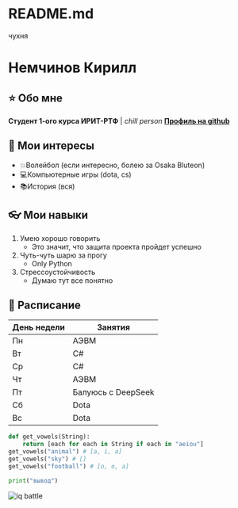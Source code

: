 # README.md
чухня
# Немчинов Кирилл

## ⭐ Обо мне
**Студент 1-ого курса ИРИТ-РТФ** | *chill person*
**[Профиль на github](https://www.youtube.com/watch?v=dQw4w9WgXcQ  "Профиль")**

## 💛 Мои интересы
- 💥Волейбол (если интересно, болею за Osaka Bluteon)
- 💻Компьютерные игры (dota, cs)
- 📚История (вся)

## 👓 Мои навыки
1. Умею хорошо говорить
	* Это значит, что защита проекта пройдет успешно
2. Чуть-чуть шарю за прогу
	* Only Python
3. Стрессоустойчивость
	* Думаю тут все понятно

## 📆 Расписание
| День недели   | Занятия  |
|-------|------|
| Пн | АЭВМ | 
| Вт | С#    | 
| Ср   | C#   |
| Чт | АЭВМ | 
| Пт | Балуюсь с DeepSeek    | 
| Сб  | Dota   |
| Вс   | Dota   |

```python
def get_vowels(String):
    return [each for each in String if each in "aeiou"]
get_vowels("animal") # [a, i, a]
get_vowels("sky") # []
get_vowels("football") # [o, o, a]

print("вывод")
```
![iq battle](https://media1.giphy.com/media/v1.Y2lkPTc5MGI3NjExbXpsbHM2ODR5cGZmcHZocXNyZ2wwbHQ1dmdxbHUwdGlnbHZ6OXo3eiZlcD12MV9pbnRlcm5hbF9naWZfYnlfaWQmY3Q9Zw/yCDoXaZyBVilq/giphy.gif)
